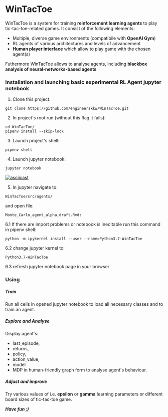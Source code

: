 # WinTacToe
WinTacToe is a system for training **reinforcement learning agents** to play tic-tac-toe-related games.
It consist of the following elements:
* Multiple, diverse game environments (compatibile with **OpenAI Gym**)
* RL agents of various architectures and levels of advancement
* **Human player interface** which allow to play game with the chosen agent(s)

Futhermore WinTacToe allows to analyse agents, including **blackbox analysis of neural-networks-based agents**

### Installation and launching basic experimental RL Agent jupyter notebook
1. Clone this project:
```console
git clone https://github.com/engineerskkw/WinTacToe.git
```
2. In project's root run (without this flag it fails):
```console
cd WinTacToe/
pipenv install --skip-lock
```
3. Launch project's shell:
```console
pipenv shell
```
4. Launch jupyter notebook:
```console
jupyter notebook
```
[![asciicast](https://asciinema.org/a/xMSq7zpXbkEEgJmrNl3u2cHs0.svg)](https://asciinema.org/a/xMSq7zpXbkEEgJmrNl3u2cHs0)

5. In jupyter navigate to:
```
WinTacToe/src/agents/
```
and open file:
```
Monte_Carlo_agent_alpha_draft.Rmd:
```

6.1 If there are import problems or notebook is ineditable run this command in pipenv shell:
```console
python -m ipykernel install --user --name=Python3.7-WinTacToe
```

6.2 change jupyter kernel to:
```
Python3.7-WinTacToe
```
6.3 refresh jupyter notebook page in your browser

### Using
##### Train
Run all cells in opened jupyter notebook to load all necessary classes and to train an agent.

##### Explore and Analyse
Display agent's:
* last_episode,
* returns,
* policy,
* action_value,
* model
* MDP
in human-friendly graph form to analyse agent's behaviour.

##### Adjust and improve
Try various values of i.e. **epsilon** or **gamma** learning parameters or different board sizes of tic-tac-toe game.

**_Have fun ;)_**
